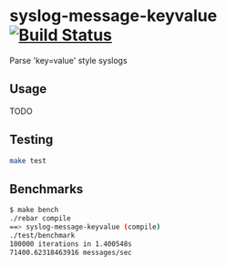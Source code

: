 syslog-message-keyvalue [![Build Status](https://travis-ci.org/CamShaft/syslog-message-keyvalue.png)](https://travis-ci.org/CamShaft/syslog-message-keyvalue)
=============

Parse 'key=value' style syslogs

Usage
-----

TODO

Testing
-------

```sh
make test
```

Benchmarks
----------

```sh
$ make bench
./rebar compile
==> syslog-message-keyvalue (compile)
./test/benchmark
100000 iterations in 1.400548s
71400.62318463916 messages/sec
```
